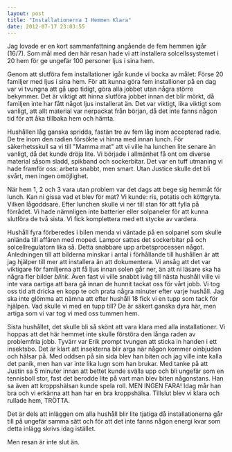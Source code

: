 ```yaml
---
layout: post
title: "Installationerna I Hemmen Klara"
date: 2012-07-17 23:03:55
---
```

Jag lovade er en kort sammanfattning angående de fem hemmen igår (16/7). Som mål med den här resan hade vi att installera solcellssystemet i 20 hem för ge ungefär 100 personer ljus i sina hem. <!--more-->

Genom att slutföra fem installationer igår kunde vi bocka av målet: Förse 20 familjer med ljus i sina hem. För att kunna göra fem installioner på en dag var vi tvungna att gå upp tidigt, göra alla jobbet utan några större bekymmer. Det är viktigt att hinna slutföra jobbet innan det blir mörkt, då familjen inte har fått något ljus installerat än. Det var viktigt, lika viktigt som vanligt, att allt material var nerpackat från början, då det inte fanns någon tid för att åka tillbaka hem och hämta.

Hushållen låg ganska spridda, fastän tre av fem låg inom accepterad radie. De tre inom den radien försökte vi hinna med innan lunch. För säkerhetsskull sa vi till "Mamma mat" att vi ville ha lunchen lite senare än vanligt, då det kunde dröja lite. Vi började i allmänhet få ont om diverse material såsom sladd, spikband och sockerbitar. Det var en tuff utmaning vi hade framför oss: arbeta snabbt, men smart. Utan Justice skulle det bli svårt, men ingen omöjlighet.

När hem 1, 2 och 3 vara utan problem var det dags att bege sig hemmåt för lunch. Kan ni gissa vad et blev för mat? Vi kunde: ris, potatis och köttgryta. Vilken lågoddsare. Efter lunchen skulle vi ner till stan för att fylla på förrådet. Vi hade nämnligen inte batterier eller solpaneler för att kunna slutföra de två sista. Vi fick komplettera med ett stycke av vardera.

Hushåll fyra förberedes i bilen menda vi väntade på en solpanel som skulle anlända till affären med moped. Lampor sattes det sockerbitar på och solcellregulatorn lika så. Detta snabbare upp arbetsprocessen något. Anledningen till att bilderna minskar i antal i förhållande till hushållen är att jag hjälper till mer att installera än att dokumentera. Vi ansåg att det var viktigare för familjerna att få ljus innan solen går ner, än att ni läsare ska ha några fler bilder *blink*. Även fast vi ville snabbt iväg till nästa hushåll ville vi inte vara oartiga att bara gå innan de hunnit tackat oss för vårt jobb. Vi tog oss tid att dricka en kopp te och prata några minuter efter varje hushåll. Jag ska inte glömma att nämna att efter hushåll 18 fick vi en tupp som tack för hjälpen. Vad skulle vi med en tupp till? De är säkert ganska dyra här, men artiga som vi var tog vi med oss tummen hem.

Sista hushållet, det skulle bli så skönt att vara klara med alla installationer. Vi hoppas att det här hemmet inte skulle förstöra den långa raden av problemfria jobb. Tyvärr var Erik prompt tvungen att sticka in handen i ett insektsbo. Det är klart att insekterna blir arga när någon kommer oinbjuden och hälsar på. Med oddsen på sin sida blev han biten och jag ville inte kalla det panik, men han var inte lika lugn som han brukar. Med tanke på att Justin sa 5 minuter innan att bettet kunde svälla upp och bli ungefär som en tennisboll stor, fast det berodde lite på vart man blev biten någonstans. Han sa även att kroppshälsan kunde spela roll. MEN INGEN FARA! Idag mår han bra och vi erkänna att han har en bra kroppshälsa. Tillslut blev vi klara och rullade hem, TRÖTTA.

Det är dels att inläggen om alla hushåll blir lite tjatiga då installationerna går till på ungefär samma sätt och för att det inte fanns någon energi kvar som detta inlägg skrivs idag istället.

Men resan är inte slut än.
